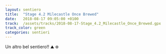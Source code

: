 ```yaml
---
layout: sentiero
title:  "Stage 4.2 Milecastle Once Brewed"
date:   2018-08-17 09:05:00 +0100
track:  /assets/tracks/2018-08-17-Stage_4.2_Milecastle_Once_Brewed.gpx
track_color: green
categories: sentieri
---
```


Un altro bel sentiero!! :mountain: :snowflake: